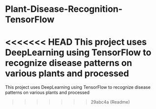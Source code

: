 # Plant-Disease-Recognition-TensorFlow
<<<<<<< HEAD
This project uses DeepLearning using TensorFlow to recognize disease patterns on various plants and processed
=======
This project uses DeepLearning using TensorFlow to recognize disease patterns on various plants and processed
>>>>>>> 29abc4a (Readme)
